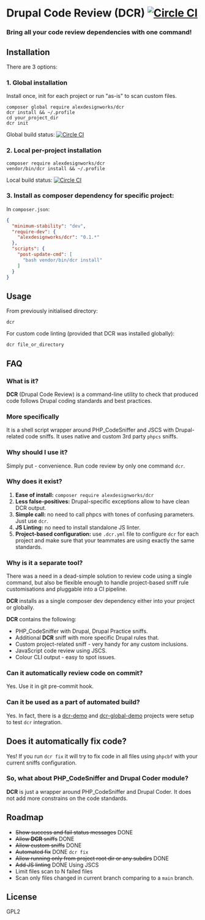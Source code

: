 # Drupal Code Review (DCR) [![Circle CI](https://circleci.com/gh/alexdesignworks/dcr.svg?style=shield)](https://circleci.com/gh/alexdesignworks/dcr)

### Bring all your code review dependencies with one command!

## Installation
There are 3 options:

### 1. Global installation
Install once, init for each project or run "as-is" to scan custom files.
```
composer global require alexdesignworks/dcr
dcr install && ~/.profile
cd your_project_dir
dcr init
```

Global build status: [![Circle CI](https://circleci.com/gh/alexdesignworks/dcr-global-demo.svg?style=shield)](https://circleci.com/gh/alexdesignworks/dcr-global-demo)

### 2. Local per-project installation
```
composer require alexdesignworks/dcr
vendor/bin/dcr install && ~/.profile
```

Local build status: [![Circle CI](https://circleci.com/gh/alexdesignworks/dcr-demo.svg?style=shield)](https://circleci.com/gh/alexdesignworks/dcr-demo)

### 3. Install as composer dependency for specific project:
In `composer.json`:
```json
{
  "minimum-stability": "dev",
  "require-dev": {
    "alexdesignworks/dcr": "0.1.*"
  },
  "scripts": {
    "post-update-cmd": [
      "bash vendor/bin/dcr install"
    ]
  }
}
```

## Usage
From previously initialised directory:
```
dcr
```

For custom code linting (provided that DCR was installed globally):
```
dcr file_or_directory
```

## FAQ
### What is it?
**DCR** (Drupal Code Review) is a command-line utility to check that produced code follows Drupal coding standards and best practices.

### More specifically
It is a shell script wrapper around PHP_CodeSniffer and JSCS with Drupal-related code sniffs. It uses native and custom 3rd party `phpcs` sniffs.

### Why should I use it?
Simply put - convenience. Run code review by only one command `dcr`.

### Why does it exist?
1. **Ease of install:** `composer require alexdesignworks/dcr`
2. **Less false-positives:** Drupal-specific exceptions allow to have clean DCR output.
3. **Simple call:** no need to call phpcs with tones of confusing parameters. Just use `dcr`.
4. **JS Linting:** no need to install standalone JS linter.
5. **Project-based configuration:** use `.dcr.yml` file to configure `dcr` for each project and make sure that your teammates are using exactly the same standards.

### Why is it a separate tool?
There was a need in a dead-simple solution to review code using a single command, but also be flexible enough to handle project-based sniff rule customisations and pluggable into a CI pipeline.

**DCR** installs as a single composer dev dependency either into your project or globally.

**DCR** contains the following:

* PHP_CodeSniffer with Drupal, Drupal Practice sniffs.
* Additional **DCR** sniff with more specific Drupal rules that.
* Custom project-related sniff - very handy for any custom inclusions.
* JavaScript code review using JSCS.
* Colour CLI output - easy to spot issues.

### Can it automatically review code on commit?
Yes. Use it in git pre-commit hook.

### Can it be used as a part of automated build?
Yes. In fact, there is a [dcr-demo](https://github.com/alexdesignworks/dcr-demo) and [dcr-global-demo](https://github.com/alexdesignworks/dcr-global-demo) projects were setup to test `dcr` integration.

## Does it automatically fix code?
Yes! If you run `dcr fix` it will try to fix code in all files using `phpcbf` with your current sniffs configuration.

### So, what about PHP_CodeSniffer and Drupal Coder module?
**DCR** is just a wrapper around PHP_CodeSniffer and Drupal Coder. It does not add more constrains on the code standards.

## Roadmap
* <del>Show success and fail status messages</del> DONE
* <del>Allow **DCR** sniffs</del> DONE
* <del>Allow custom sniffs</del> DONE
* <del>Automated fix</del> DONE `dcr fix`
* <del>Allow running only from project root dir or any subdirs</del> DONE
* <del>Add JS linting</del> DONE Using JSCS
* Limit files scan to N failed files
* Scan only files changed in current branch comparing to a `main` branch.

## License
GPL2
